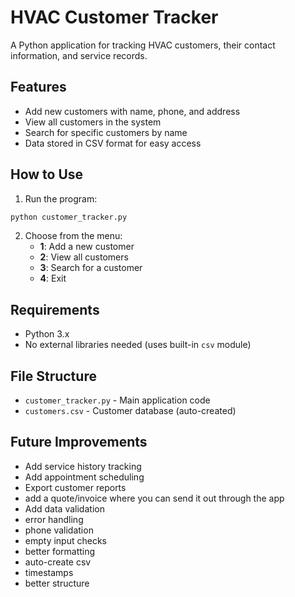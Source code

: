 # HVAC Customer Tracker

A Python application for tracking HVAC customers, their contact information, and service records.

## Features
- Add new customers with name, phone, and address
- View all customers in the system
- Search for specific customers by name
- Data stored in CSV format for easy access

## How to Use

1. Run the program:
```bash
python customer_tracker.py
```

2. Choose from the menu:
   - **1**: Add a new customer
   - **2**: View all customers
   - **3**: Search for a customer
   - **4**: Exit

## Requirements
- Python 3.x
- No external libraries needed (uses built-in `csv` module)

## File Structure
- `customer_tracker.py` - Main application code
- `customers.csv` - Customer database (auto-created)

## Future Improvements
- Add service history tracking
- Add appointment scheduling
- Export customer reports
- add a quote/invoice where you can send it out through the app 
- Add data validation
- error handling
- phone validation
- empty input checks
- better formatting
- auto-create csv
- timestamps
- better structure
  
